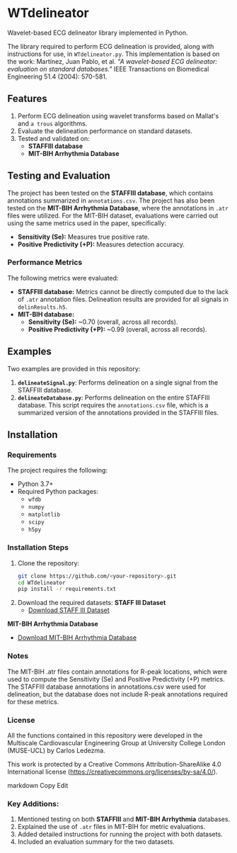 # WTdelineator

Wavelet-based ECG delineator library implemented in Python.

The library required to perform ECG delineation is provided, along with instructions for use, in `WTdelineator.py`. This implementation is based on the work: Martínez, Juan Pablo, et al. *"A wavelet-based ECG delineator: evaluation on standard databases."* IEEE Transactions on Biomedical Engineering 51.4 (2004): 570-581.

## Features
1. Perform ECG delineation using wavelet transforms based on Mallat's and `a trous` algorithms.
2. Evaluate the delineation performance on standard datasets.
3. Tested and validated on:
   - **STAFFIII database**
   - **MIT-BIH Arrhythmia Database**

## Testing and Evaluation
The project has been tested on the **STAFFIII database**, which contains annotations summarized in `annotations.csv`. The project has also been tested on the **MIT-BIH Arrhythmia Database**, where the annotations in `.atr` files were utilized. For the MIT-BIH dataset, evaluations were carried out using the same metrics used in the paper, specifically:
- **Sensitivity (Se):** Measures true positive rate.
- **Positive Predictivity (+P):** Measures detection accuracy.

### Performance Metrics
The following metrics were evaluated:
- **STAFFIII database:** Metrics cannot be directly computed due to the lack of `.atr` annotation files. Delineation results are provided for all signals in `delinResults.h5`.
- **MIT-BIH database:** 
  - **Sensitivity (Se):** ~0.70 (overall, across all records).
  - **Positive Predictivity (+P):** ~0.99 (overall, across all records).

## Examples
Two examples are provided in this repository:
1. **`delineateSignal.py`**: Performs delineation on a single signal from the STAFFIII database.
2. **`delineateDatabase.py`**: Performs delineation on the entire STAFFIII database. This script requires the `annotations.csv` file, which is a summarized version of the annotations provided in the STAFFIII files.

## Installation
### Requirements
The project requires the following:
- Python 3.7+
- Required Python packages:
  - `wfdb`
  - `numpy`
  - `matplotlib`
  - `scipy`
  - `h5py`

### Installation Steps
1. Clone the repository:
   ```bash
   git clone https://github.com/<your-repository>.git
   cd WTdelineator
   pip install -r requirements.txt
    ```
2. Download the required datasets:
**STAFF III Dataset**
   - [Download STAFF III Dataset](https://physionet.org/content/staffiii/1.0.0/)
   
   
**MIT-BIH Arrhythmia Database**
   - [Download MIT-BIH Arrhythmia Database](https://physionet.org/content/mitdb/1.0.0/)
   


### Notes
The MIT-BIH .atr files contain annotations for R-peak locations, which were used to compute the Sensitivity (Se) and Positive Predictivity (+P) metrics.
The STAFFIII database annotations in annotations.csv were used for delineation, but the database does not include R-peak annotations required for these metrics.


### License
All the functions contained in this repository were developed in the Multiscale Cardiovascular Engineering Group at University College London (MUSE-UCL) by Carlos Ledezma.

This work is protected by a Creative Commons Attribution-ShareAlike 4.0 International license (https://creativecommons.org/licenses/by-sa/4.0/).

markdown
Copy
Edit



### Key Additions:
1. Mentioned testing on both **STAFFIII** and **MIT-BIH Arrhythmia** databases.
2. Explained the use of `.atr` files in MIT-BIH for metric evaluations.
3. Added detailed instructions for running the project with both datasets.
4. Included an evaluation summary for the two datasets.


